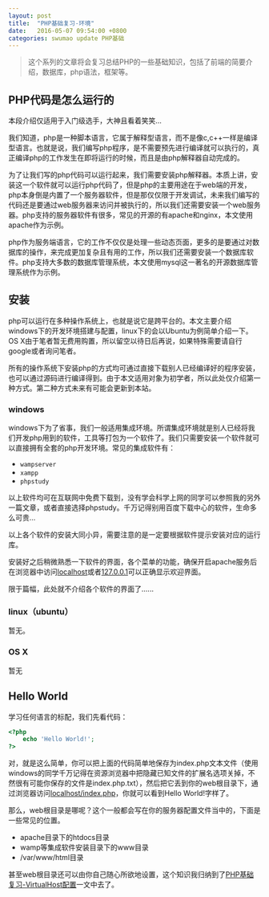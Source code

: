 ```yaml
---
layout: post
title:  "PHP基础复习-环境"
date:   2016-05-07 09:54:00 +0800
categories: swumao update PHP基础
---
```

> 这个系列的文章将会复习总结PHP的一些基础知识，包括了前端的简要介绍，数据库，php语法，框架等。

## PHP代码是怎么运行的

本段介绍仅适用于入门级选手，大神且看着笑笑...

我们知道，php是一种脚本语言，它属于解释型语言，而不是像c,c++一样是编译型语言。也就是说，我们编写php程序，是不需要预先进行编译就可以执行的，真正编译php的工作发生在即将运行的时候，而且是由php解释器自动完成的。

为了让我们写的php代码可以运行起来，我们需要安装php解释器。本质上讲，安装这一个软件就可以运行php代码了，但是php的主要用途在于web端的开发，php本身倒是内置了一个服务器软件，但是那仅仅限于开发调试，未来我们编写的代码还是要通过web服务器来访问并被执行的，所以我们还需要安装一个web服务器。php支持的服务器软件有很多，常见的开源的有apache和nginx，本文使用apache作为示例。

php作为服务端语言，它的工作不仅仅是处理一些动态页面，更多的是要通过对数据库的操作，来完成更加复杂且有用的工作，所以我们还需要安装一个数据库软件。php支持大多数的数据库管理系统，本文使用mysql这一著名的开源数据库管理系统作为示例。

## 安装

php可以运行在多种操作系统上，也就是说它是跨平台的。本文主要介绍windows下的开发环境搭建与配置，linux下的会以Ubuntu为例简单介绍一下。OS X由于笔者暂无费用购置，所以留空以待日后再说，如果特殊需要请自行google或者询问笔者。

所有的操作系统下安装php的方式均可通过直接下载别人已经编译好的程序安装，也可以通过源码进行编译得到。由于本文适用对象为初学者，所以此处仅介绍第一种方式。第二种方式未来有可能会更新到本站。

### windows

windows下为了省事，我们一般适用集成环境。所谓集成环境就是别人已经将我们开发php用到的软件，工具等打包为一个软件了。我们只需要安装一个软件就可以直接拥有全套的php开发环境。常见的集成软件有：

- `wampserver`
- `xampp`
- `phpstudy`

以上软件均可在互联网中免费下载到，没有学会科学上网的同学可以参照我的另外一篇文章，或者直接选择phpstudy。千万记得别用百度下载中心的软件，生命多么可贵...

以上各个软件的安装大同小异，需要注意的是一定要根据软件提示安装对应的运行库。

安装好之后稍微熟悉一下软件的界面，各个菜单的功能，确保开启apache服务后在浏览器中访问[localhost](http://localhost)或者[127.0.0.1](http://127.0.0.1)可以正确显示欢迎界面。

限于篇幅，此处就不介绍各个软件的界面了......

### linux（ubuntu）

暂无。

### OS X

暂无

## Hello World

学习任何语言的标配，我们先看代码：

```php
<?php
    echo 'Hello World!';
?>
```
对，就是这么简单，你可以把上面的代码简单地保存为index.php文本文件（使用windows的同学千万记得在资源浏览器中把隐藏已知文件的扩展名选项关掉，不然很有可能你保存的文件是index.php.txt），然后把它丢到你的web根目录下，通过浏览器访问[localhost/index.php](http://localhost/index.php)，你就可以看到Hello World!字样了。

那么，web根目录是哪呢？这个一般都会写在你的服务器配置文件当中的，下面是一些常见的位置。

- apache目录下的htdocs目录
- wamp等集成软件安装目录下的www目录
- /var/www/html目录

甚至web根目录还可以由你自己随心所欲地设置，这个知识我归纳到了[PHP基础复习-VirtualHost配置](/swumao/update/php%E5%9F%BA%E7%A1%80/virtualhost/vhost/2016/05/07/PHP%E5%9F%BA%E7%A1%80%E5%A4%8D%E4%B9%A0-VirtualHost.html)一文中去了。
